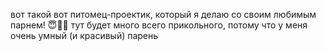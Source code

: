 вот такой вот питомец-проектик, который я делаю со своим любимым парнем! 😇🦕💗 
тут будет много всего прикольного, потому что у меня очень умный (и красивый) парень 
